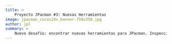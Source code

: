 ```yaml
---
title: >
    Proyecto JPacman #3: Nuevas Herramientas
image: jpacman_cocos2dx_banner-750x350.jpg
author: jpl
summary: >
    Nuevo desafío: encontrar nuevas herramientas para JPacman. Inspección del código fuente, alternativas de motores de videojuegos e integración de Cocos2d-x.
---
```


